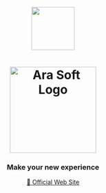 <p align="center">
    <img src="https://github.com/Ara-Soft/.github/assets/67222970/dd1160c3-03f4-468b-a9bb-d9ac751133e1" align="center" width="100px">
</p>

<h1 align="center">
    <picture>
         <source media="(prefers-color-scheme: dark)" srcset="https://github.com/Ara-Soft/.github/assets/67222970/e6956dd7-4d50-420b-90a1-2f99741a922c">
         <img src="https://github.com/Ara-Soft/.github/assets/67222970/890b520c-b1a9-4b60-99c4-f9dacdf86fae" align="center" width="200px" alt="Ara Soft Logo">
      </picture>
</h1>

<h3 align="center">Make your new experience</h3>

<p align="center">
    <a href="https://lunaiz.com" target="_blank">🔗 Official Web Site</a>
</p>

